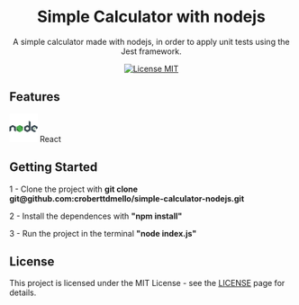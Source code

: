 <h1 align="center">
  <br>
  Simple Calculator with nodejs
</h1>

<p align="center"> A simple calculator made with nodejs, in order to apply unit tests using the Jest framework. </p>

<p align="center">
  <a href="https://opensource.org/licenses/MIT">
    <img src="https://img.shields.io/badge/License-MIT-blue.svg" alt="License MIT">
  </a>
</p>

## Features

  <img src="./assets-readme/icons8-nodejs.svg" alt="Icon node" width="50"> React
<br>

## Getting Started

<p>1 - Clone the project with <b>git clone git@github.com:croberttdmello/simple-calculator-nodejs.git</b></p>
<p>2 - Install the dependences with <b>"npm install"</b></p>
<p>3 - Run the project in the terminal <b>"node index.js"</b></p>

## License

This project is licensed under the MIT License - see the [LICENSE](https://opensource.org/licenses/MIT) page for details.